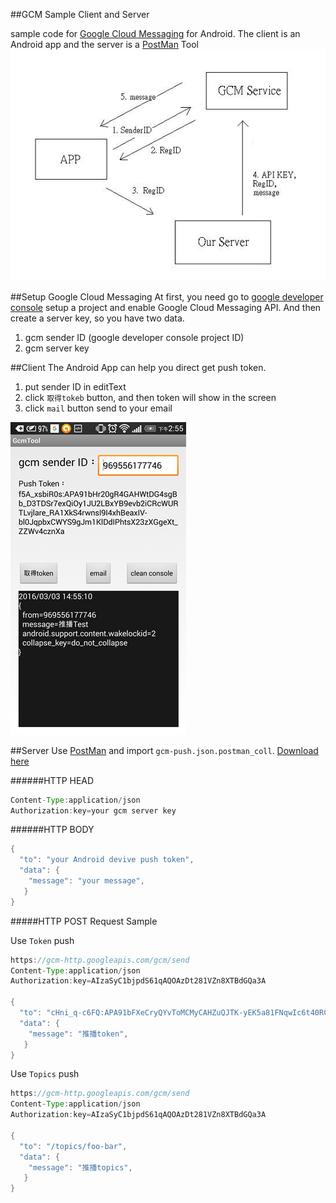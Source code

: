 ##GCM Sample Client and Server

sample code for [Google Cloud Messaging](https://developers.google.com/cloud-messaging/) for Android. The client is an Android app and the server is a [PostMan](https://www.getpostman.com/) Tool
![Alt text](resources/gcm-flow.jpg)

##Setup Google Cloud Messaging
At first, you need go to [google developer console](https://console.developers.google.com) setup a project and enable Google Cloud Messaging API.
And then create a server key, so you have two data.

1. gcm sender ID (google developer console project ID)
2. gcm server key

##Client
The Android App can help you direct get push token.

1. put sender ID in editText
2. click `取得tokeb` button, and then token will show in the screen
3. click `mail` button send to your email

![Alt text](resources/gcmtool.png)

##Server
Use [PostMan](https://www.getpostman.com/) and import `gcm-push.json.postman_coll`. [Download here](https://drive.google.com/file/d/0B4lG-zFPhFZ0bG5tTE0ycXItRzg/view?usp=sharing)


######HTTP HEAD
```java
Content-Type:application/json
Authorization:key=your gcm server key
```

######HTTP BODY
```java
{
  "to": "your Android devive push token",
  "data": {
    "message": "your message",
   }
}
```


#####HTTP POST Request Sample

Use `Token` push
```java
https://gcm-http.googleapis.com/gcm/send
Content-Type:application/json
Authorization:key=AIzaSyC1bjpdS61qAQOAzDt281VZn8XTBdGQa3A

{
  "to": "cHni_q-c6FQ:APA91bFXeCryQYvToMCMyCAHZuQJTK-yEK5a81FNqwIc6t40RCa54HBdxi-5g5shcWNNUmIxF3HaDl6IEl33XL1GBG1EgQFhzAUEcI5VNPO6hB72UJwrJ_I7O9JrTz_uR8qugbp5NBpn",
  "data": {
    "message": "推播token",
   }
}
 ```

Use `Topics` push
```java
https://gcm-http.googleapis.com/gcm/send
Content-Type:application/json
Authorization:key=AIzaSyC1bjpdS61qAQOAzDt281VZn8XTBdGQa3A

{
  "to": "/topics/foo-bar",
  "data": {
    "message": "推播topics",
   }
}
 ```
